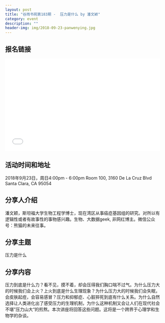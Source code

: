 ```yaml
---
layout: post
title: "谷雨书苑第183期 -  压力是什么 by 潘文颖"
category: event
description: ""
header-img: img/2018-09-23-panwenying.jpg
---
```


## 报名链接
<div style="width:100%; text-align:left;" ><iframe src="//eventbrite.com/tickets-external?eid=50343493745&ref=etckt" frameborder="0" height="300" width="100%" vspace="0" hspace="0" marginheight="5" marginwidth="5" scrolling="auto" allowtransparency="true"></iframe></div>

## 活动时间和地址
2018年9月23日，周日4:00pm - 6:00pm
Room 100, 3160 De La Cruz Blvd Santa Clara, CA 95054

## 分享人介绍
潘文颖，斯坦福大学生物工程学博士，现在湾区从事癌症基因组的研究。对所以有逻辑性或者有故事性的事物感兴趣。生物、大数据geek, 非网红博主。微信公众号：熊猫的未来往事。

## 分享主题
压力是什么


## 分享内容 
压力到底是什么力？看不见，摸不着，却会压得我们胸口喘不过气。为什么压力大的时候我们会上火？上火到底是什么生理现象？为什么压力大的时候我们会失眠，会皮肤起痘，会容易感冒？压力和抑郁症、心脏猝死到底有什么关系。为什么自然选择让人类进化出了感受压力的生理机制，为什么这种机制又会让人们在现代社会不堪”压力山大“的煎熬。本次讲座将回答这些问题。这将是一个跨界于心理学和生物学的杂谈。

